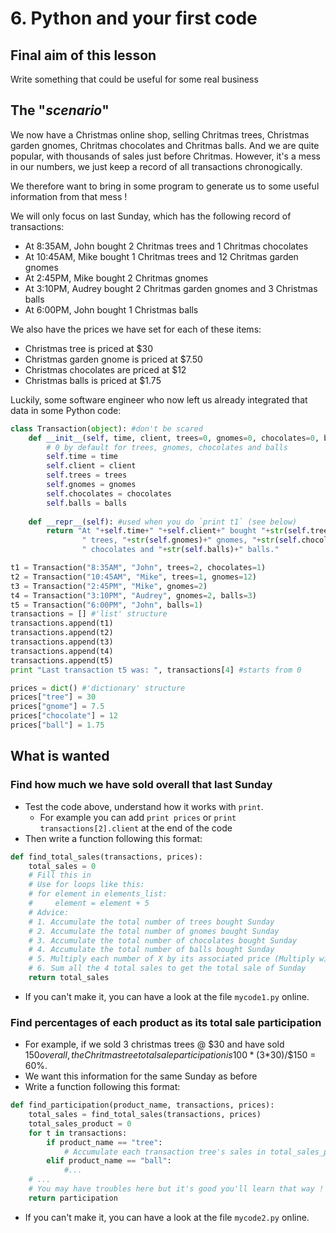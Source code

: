 # 6. Python and your first code

## Final aim of this lesson
Write something that could be useful for some real business

## The "*scenario*"
We now have a Christmas online shop, selling Chritmas trees, 
Christmas garden gnomes, Chritmas chocolates and Chritmas balls.
And we are quite popular, with thousands of sales just before Chritmas.
However, it's a mess in our numbers, we just keep a record of all 
transactions chronogically.

We therefore want to bring in some program to generate us to some useful 
information from that mess !

We will only focus on last Sunday, which has the following record of transactions:
- At 8:35AM, John bought 2 Chritmas trees and 1 Chritmas chocolates
- At 10:45AM, Mike bought 1 Chritmas trees and 12 Chritmas garden gnomes
- At 2:45PM, Mike bought 2 Chritmas gnomes
- At 3:10PM, Audrey bought 2 Chritmas garden gnomes and 3 Christmas balls
- At 6:00PM, John bought 1 Christmas balls

We also have the prices we have set for each of these items:
- Christmas tree is priced at $30
- Christmas garden gnome is priced at $7.50
- Christmas chocolates are priced at $12
- Christmas balls is priced at $1.75

Luckily, some software engineer who now left us already integrated that data in some Python code:
```python
class Transaction(object): #don't be scared
    def __init__(self, time, client, trees=0, gnomes=0, chocolates=0, balls=0):
		# 0 by default for trees, gnomes, chocolates and balls
        self.time = time
        self.client = client
        self.trees = trees
        self.gnomes = gnomes
        self.chocolates = chocolates
        self.balls = balls
        
    def __repr__(self): #used when you do `print t1` (see below)
        return "At "+self.time+" "+self.client+" bought "+str(self.trees)+\
                " trees, "+str(self.gnomes)+" gnomes, "+str(self.chocolates)+\
                " chocolates and "+str(self.balls)+" balls."

t1 = Transaction("8:35AM", "John", trees=2, chocolates=1)
t2 = Transaction("10:45AM", "Mike", trees=1, gnomes=12)
t3 = Transaction("2:45PM", "Mike", gnomes=2)
t4 = Transaction("3:10PM", "Audrey", gnomes=2, balls=3)
t5 = Transaction("6:00PM", "John", balls=1)
transactions = [] #'list' structure
transactions.append(t1)
transactions.append(t2)
transactions.append(t3)
transactions.append(t4)
transactions.append(t5)
print "Last transaction t5 was: ", transactions[4] #starts from 0

prices = dict() #'dictionary' structure
prices["tree"] = 30
prices["gnome"] = 7.5
prices["chocolate"] = 12
prices["ball"] = 1.75
```

## What is wanted
### Find how much we have sold overall that last Sunday
- Test the code above, understand how it works with `print`.
    - For example you can add `print prices` or `print transactions[2].client` at the end of the code
- Then write a function following this format:
```python
def find_total_sales(transactions, prices):
    total_sales = 0
    # Fill this in
    # Use for loops like this:
	# for element in elements_list:
	#     element = element + 5
    # Advice:
    # 1. Accumulate the total number of trees bought Sunday
    # 2. Accumulate the total number of gnomes bought Sunday
    # 3. Accumulate the total number of chocolates bought Sunday
    # 4. Accumulate the total number of balls bought Sunday
    # 5. Multiply each number of X by its associated price (Multiply with this syntax c = 2*5)
    # 6. Sum all the 4 total sales to get the total sale of Sunday
    return total_sales
```
- If you can't make it, you can have a look at the file `mycode1.py` online.

### Find percentages of each product as its total sale participation
- For example, if we sold 3 christmas trees @ $30 and have sold $150 overall, the Chritmas
  tree total sale participation is 100 * (3*$30)/$150 = 60%.
- We want this information for the same Sunday as before
- Write a function following this format:
```python
def find_participation(product_name, transactions, prices):
    total_sales = find_total_sales(transactions, prices)
	total_sales_product = 0
	for t in transactions:
		if product_name == "tree":
			# Accumulate each transaction tree's sales in total_sales_product
		elif product_name == "ball":
			#...
    # ...
	# You may have troubles here but it's good you'll learn that way !
	return participation
```
- If you can't make it, you can have a look at the file `mycode2.py` online.